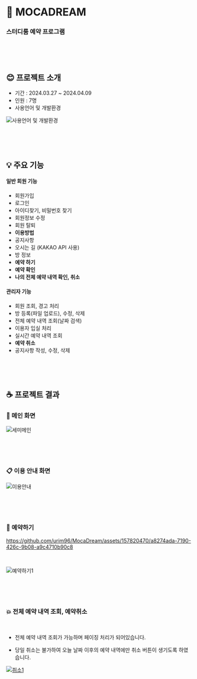 # :notebook_with_decorative_cover: MOCADREAM 
### 스터디룸 예약 프로그램

<br><br><br>

## :blush: 프로젝트 소개

* 기간 : 2024.03.27 ~ 2024.04.09
* 인원 : 7명
* 사용언어 및 개발환경

![사용언어 및 개발환경](https://github.com/urim96/MocaDream/assets/157820470/de8d87fb-9312-4438-a9e3-2223bbea1542)

<br><br><br>

## :bulb: 주요 기능
#### 일반 회원 기능
- 회원가입
- 로그인
- 아이디찾기, 비밀번호 찾기
- 회원정보 수정
- 회원 탈퇴
- __이용방법__
- 공지사항
- 오시는 길 (KAKAO API 사용)
- 방 정보
- __예약 하기__
- __예약 확인__
- __나의 전체 예약 내역 확인, 취소__
  
#### 관리자 기능
- 회원 조회, 경고 처리
- 방 등록(파일 업로드), 수정, 삭제
- 전체 예약 내역 조회(날짜 검색)
- 이용자 입실 처리 
- 실시간 예약 내역 조회
- __예약 취소__
- 공지사항 작성, 수정, 삭제

<br><br><br>

## :coffee: 프로젝트 결과 

### :chocolate_bar: 메인 화면

![세미메인](https://github.com/urim96/MocaDream/assets/157820470/d297f84f-9384-4b94-8903-fa481f8a877e)

<br><br><br>

### :clipboard: 이용 안내 화면 

![이용안내](https://github.com/urim96/MocaDream/assets/157820470/ca803dcd-e145-4087-80aa-fe6eee6d09bb)

<br><br><br>

### :calendar: 예약하기

https://github.com/urim96/MocaDream/assets/157820470/a8274ada-7190-426c-9b08-a9c4710b90c8

<br>

![예약하기1](https://github.com/urim96/MocaDream/assets/157820470/32493571-7b65-4d64-819b-1b8c9ef60a39)

<br><br><br>

### :boom: 전체 예약 내역 조회, 예약취소

<br>

- 전체 예약 내역 조회가 가능하며 페이징 처리가 되어있습니다.
  
- 당일 취소는 불가하여 오늘 날짜 이후의 예약 내역에만 취소 버튼이 생기도록 하였습니다.

[![취소1](https://github.com/urim96/MocaDream/assets/157820470/42ffd0ff-1fb6-4009-b940-a7f068202e2f)](https://github.com/urim96/MocaDream/assets/157820470/9fe7a17a-186a-45f6-b5a2-426c52833b7d)
